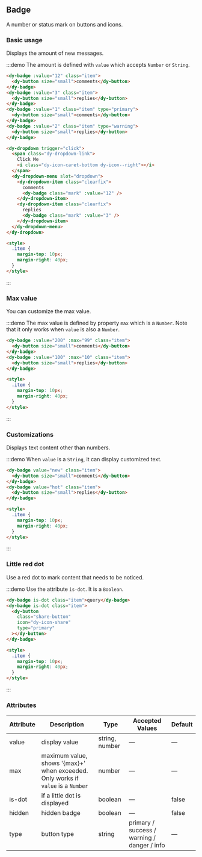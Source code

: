 ## Badge

A number or status mark on buttons and icons.

### Basic usage

Displays the amount of new messages.

:::demo The amount is defined with `value` which accepts `Number` or `String`.

```html
<dy-badge :value="12" class="item">
  <dy-button size="small">comments</dy-button>
</dy-badge>
<dy-badge :value="3" class="item">
  <dy-button size="small">replies</dy-button>
</dy-badge>
<dy-badge :value="1" class="item" type="primary">
  <dy-button size="small">comments</dy-button>
</dy-badge>
<dy-badge :value="2" class="item" type="warning">
  <dy-button size="small">replies</dy-button>
</dy-badge>

<dy-dropdown trigger="click">
  <span class="dy-dropdown-link">
    Click Me
    <i class="dy-icon-caret-bottom dy-icon--right"></i>
  </span>
  <dy-dropdown-menu slot="dropdown">
    <dy-dropdown-item class="clearfix">
      comments
      <dy-badge class="mark" :value="12" />
    </dy-dropdown-item>
    <dy-dropdown-item class="clearfix">
      replies
      <dy-badge class="mark" :value="3" />
    </dy-dropdown-item>
  </dy-dropdown-menu>
</dy-dropdown>

<style>
  .item {
    margin-top: 10px;
    margin-right: 40px;
  }
</style>
```

:::

### Max value

You can customize the max value.

:::demo The max value is defined by property `max` which is a `Number`. Note that it only works when `value` is also a `Number`.

```html
<dy-badge :value="200" :max="99" class="item">
  <dy-button size="small">comments</dy-button>
</dy-badge>
<dy-badge :value="100" :max="10" class="item">
  <dy-button size="small">replies</dy-button>
</dy-badge>

<style>
  .item {
    margin-top: 10px;
    margin-right: 40px;
  }
</style>
```

:::

### Customizations

Displays text content other than numbers.

:::demo When `value` is a `String`, it can display customized text.

```html
<dy-badge value="new" class="item">
  <dy-button size="small">comments</dy-button>
</dy-badge>
<dy-badge value="hot" class="item">
  <dy-button size="small">replies</dy-button>
</dy-badge>

<style>
  .item {
    margin-top: 10px;
    margin-right: 40px;
  }
</style>
```

:::

### Little red dot

Use a red dot to mark content that needs to be noticed.

:::demo Use the attribute `is-dot`. It is a `Boolean`.

```html
<dy-badge is-dot class="item">query</dy-badge>
<dy-badge is-dot class="item">
  <dy-button
    class="share-button"
    icon="dy-icon-share"
    type="primary"
  ></dy-button>
</dy-badge>

<style>
  .item {
    margin-top: 10px;
    margin-right: 40px;
  }
</style>
```

:::

### Attributes

| Attribute | Description                                                                      | Type           | Accepted Values                             | Default |
| --------- | -------------------------------------------------------------------------------- | -------------- | ------------------------------------------- | ------- |
| value     | display value                                                                    | string, number | —                                           | —       |
| max       | maximum value, shows '{max}+' when exceeded. Only works if `value` is a `Number` | number         | —                                           | —       |
| is-dot    | if a little dot is displayed                                                     | boolean        | —                                           | false   |
| hidden    | hidden badge                                                                     | boolean        | —                                           | false   |
| type      | button type                                                                      | string         | primary / success / warning / danger / info | —       |
